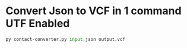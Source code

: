 # Convert Json to VCF in 1 command UTF Enabled

```python
py contact-converter.py input.json output.vcf
```
